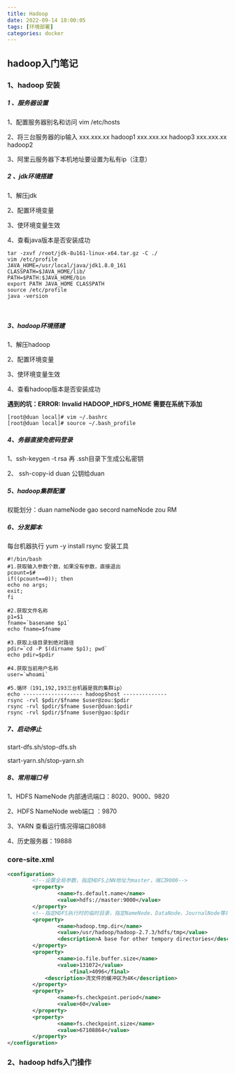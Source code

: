 ```yaml
---
title: Hadoop
date: 2022-09-14 18:00:05
tags: [环境部署]
categories: docker
---
```

## hadoop入门笔记

### 1、hadoop 安装

##### 1 、服务器设置

1、配置服务器别名和访问  vim  /etc/hosts

2、将三台服务器的ip输入 xxx.xxx.xx hadoop1  xxx.xxx.xx hadoop3
											xxx.xxx.xx hadoop2

3、阿里云服务器下本机地址要设置为私有ip（注意）

##### 2 、jdk环境搭建

1、解压jdk

2、配置环境变量

3、使环境变量生效

4、查看java版本是否安装成功

```shell
tar -zxvf /root/jdk-8u161-linux-x64.tar.gz -C ./
vim /etc/profile
JAVA_HOME=/usr/local/java/jdk1.8.0_161
CLASSPATH=$JAVA_HOME/lib/
PATH=$PATH:$JAVA_HOME/bin
export PATH JAVA_HOME CLASSPATH
source /etc/profile
java -version
```

​										

##### 3、hadoop环境搭建

1、解压hadoop

2、配置环境变量

3、使环境变量生效

4、查看hadoop版本是否安装成功

**遇到的坑：ERROR: Invalid HADOOP_HDFS_HOME 需要在系统下添加**

```
[root@duan local]# vim ~/.bashrc
[root@duan local]# source ~/.bash_profile
```

##### 4、务器直接免密码登录

1、ssh-keygen -t rsa 再 .ssh目录下生成公私密钥

2、 ssh-copy-id duan 公钥给duan

##### 5、hadoop集群配置

权能划分：duan nameNode gao secord nameNode zou RM

##### 6、分发脚本

每台机器执行 yum -y install rsync 安装工具

```shell
#!/bin/bash
#1.获取输入参数个数，如果没有参数，直接退出
pcount=$#
if((pcount==0)); then
echo no args;
exit;
fi

#2.获取文件名称
p1=$1
fname=`basename $p1`
echo fname=$fname

#3.获取上级目录到绝对路径
pdir=`cd -P $(dirname $p1); pwd`
echo pdir=$pdir

#4.获取当前用户名称
user=`whoami`

#5.循环（191,192,193三台机器是我的集群ip）
echo ------------------- hadoop$host --------------
rsync -rvl $pdir/$fname $user@zou:$pdir
rsync -rvl $pdir/$fname $user@duan:$pdir
rsync -rvl $pdir/$fname $user@gao:$pdir

```



##### 7、启动停止

start-dfs.sh/stop-dfs.sh

start-yarn.sh/stop-yarn.sh

##### 8、常用端口号

1、HDFS  NameNode 内部通讯端口：8020、9000、9820

2、HDFS  NameNode web端口 ：9870

3、YARN 查看运行情况得端口8088

4、历史服务器：19888

### core-site.xml

```xml
<configuration>
		<!--设置全局参数，指定HDFS上NN地址为master，端口9000-->
        <property>
                <name>fs.default.name</name>
                <value>hdfs://master:9000</value>
        </property>
        <!--指定HDFS执行时的临时目录，指定NameNode、DataNode、JournalNode等存放数据的公共目录。用户也可以自己单独指定这三类节点的目录。以下的/hdfs/tmp目录与文件都是自己创建的 -->
        <property>
                <name>hadoop.tmp.dir</name>
                <value>/usr/hadoop/hadoop-2.7.3/hdfs/tmp</value>
                <description>A base for other tempory directories</description>
        </property>
        <property>
                <name>io.file.buffer.size</name>                                       
                <value>131072</value>
            		<final>4096</final>
            <description>流文件的缓冲区为4K</description>
        </property>
        <property>
                <name>fs.checkpoint.period</name>
                <value>60</value>
        </property>
        <property>
                <name>fs.checkpoint.size</name>
                <value>67108864</value>
        </property>
</configuration>
```

### 2、hadoop hdfs入门操作

